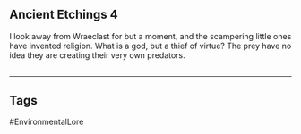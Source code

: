 ## Ancient Etchings 4
I look away from Wraeclast for but a moment, and the scampering little ones have invented religion. What is a god, but a thief of virtue? The prey have no idea they are creating their very own predators.

##
---
## Tags
#EnvironmentalLore 